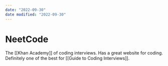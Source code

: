```yaml
---
date: "2022-09-30"
date modified: "2022-09-30"
---
```


# NeetCode
The [[Khan Academy]] of coding interviews. Has a great website for coding. Definitely one of the best for [[Guide to Coding Interviews]].
